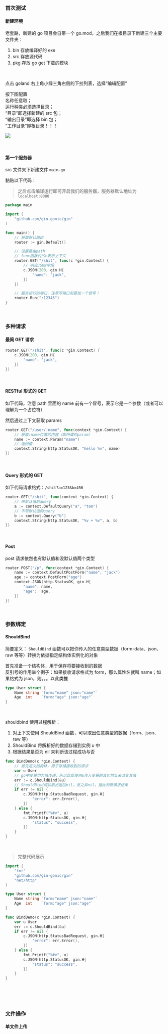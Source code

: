 ### 首次测试

#### 新建环境

老套路，新建的 go 项目会自带一个 go.mod，之后我们在根目录下新建三个主要文件夹：

1. bin 存放编译好的 exe
2. src 存放源代码
3. pkg 存放 go get 下载的模块

<br>

点击 goland 右上角小绿三角右侧的下拉列表，选择“编辑配置”

按下图配置  
名称任意取；  
运行种类必须选择目录；  
“目录”即选择新建的 src 包；  
“输出目录”即选择 bin 包；  
“工作目录”即根目录！！！

![](../../img/go/gin/g1/g14.png)

<br>

#### 第一个服务器

src 文件夹下新建文件 `main.go`

黏贴以下代码：

> 之后点击编译运行即可开启我们的服务器，服务器默认地址为 `localhost:8080`

```go
package main

import (
	"github.com/gin-gonic/gin"
)

func main() {
	// 获取默认路由
	router := gin.Default()

	// 设置路由path
	// func函数内的c表示上下文
	router.GET("/shit", func(c *gin.Context) {
		// 响应JSON字段
		c.JSON(200, gin.H{
			"name": "jack",
		})
	})

	// 服务运行的端口，注意写端口前要加一个冒号！
	router.Run(":12345")
}
```

<br>

### 多种请求

#### 最简 GET 请求

```go
router.GET("/shit", func(c *gin.Context) {
    c.JSON(200, gin.H{
        "name": "jack",
    })
})
```

<br>

#### RESTful 形式的 GET

如下代码，注意 path 里面的 name 前有一个冒号，表示它是一个参数（或者可以理解为一个占位符）

然后通过上下文获取 params

```go
router.GET("/user/:name", func(context *gin.Context) {
    // 获取:name位置的内容（即所谓的param）
    name := context.Param("name")
    // 返回值
    context.String(http.StatusOK, "hello %v", name)
})
```

<br>

#### Query 形式的 GET

如下代码请求格式：`/shit?a=123&b=456`

```go
router.GET("/shit", func(context *gin.Context) {
    // 带默认值的query
    a := context.DefaultQuery("a", "tom")
    // 不带默认值的query
    b := context.Query("b")
    context.String(http.StatusOK, "%v + %v", a, b)
})
```

<br>

#### Post

post 请求依然也有默认值和没默认值两个类型

```go
router.POST("/p", func(context *gin.Context) {
    name := context.DefaultPostForm("name", "jack")
    age := context.PostForm("age")
    context.JSON(http.StatusOK, gin.H{
        "name": name,
        "age":  age,
    })
})
```

<br>

### 参数绑定

#### ShouldBind

简要定义： `ShouldBind` 函数可以把你传入的任意类型数据（form-data、json、raw 等等）转换为依据指定结构体实例化的对象

首先准备一个结构体，用于保存将要接收到的数据  
反引号的作用举个例子：如果接收请求格式为 form，那么属性名就叫 name；如果格式为 json，则。。。以此类推

```go
type User struct {
	Name string `form:"name" json:"name"`
	Age  int    `form:"age" json:"age"`
}
```

<br>

shouldbind 使用过程解析：

1. 对上下文使用 ShouldBind 函数，可以取出任意类型的数据（form、json、raw 等）
2. ShouldBind 将解析好的数据存储到实例 u 中
3. 根据结果是否为 nil 来判断该过程成功与否

```go
func BindDemo(c *gin.Context) {
    // 首先定义结构体，用于存储接收到的请求
	var u User
    // go中变量均为值传递，所以此处使用&传入变量的真实地址来改变其值
	err := c.ShouldBind(&u)
    // ShouldBind成功取出返回nil，反之非nil，据此判断请求结果
	if err != nil {
		c.JSON(http.StatusBadRequest, gin.H{
			"error": err.Error(),
		})
	} else {
		fmt.Printf("%#v", u)
		c.JSON(http.StatusOK, gin.H{
			"status": "success",
		})
	}
}
```

<br>

> 完整代码展示

```go
import (
	"fmt"
	"github.com/gin-gonic/gin"
	"net/http"
)

type User struct {
	Name string `form:"name" json:"name"`
	Age  int    `form:"age" json:"age"`
}

func BindDemo(c *gin.Context) {
	var u User
	err := c.ShouldBind(&u)
	if err != nil {
		c.JSON(http.StatusBadRequest, gin.H{
			"error": err.Error(),
		})
	} else {
		fmt.Printf("%#v", u)
		c.JSON(http.StatusOK, gin.H{
			"status": "success",
		})
	}
}
```

<br>

####

<br>

### 文件操作

#### 单文件上传
